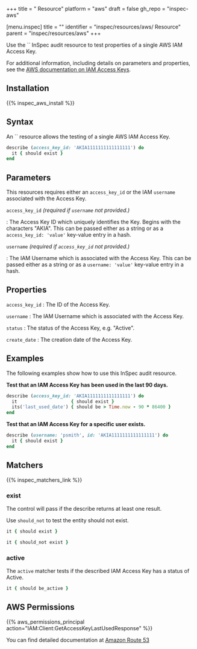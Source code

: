 +++
title = " Resource"
platform = "aws"
draft = false
gh_repo = "inspec-aws"

[menu.inspec]
title = ""
identifier = "inspec/resources/aws/ Resource"
parent = "inspec/resources/aws"
+++

Use the `` InSpec audit resource to test properties of a single AWS IAM Access Key.

For additional information, including details on parameters and properties, see the [AWS documentation on IAM Access Keys](https://docs.aws.amazon.com/IAM/latest/UserGuide/id_credentials_access-keys.html).

## Installation

{{% inspec_aws_install %}}

## Syntax

An `` resource allows the testing of a single AWS IAM Access Key.

```ruby
describe (access_key_id: 'AKIA1111111111111111') do
  it { should exist }
end
```

## Parameters

This resources requires either an `access_key_id` or the IAM `username` associated with the Access Key.

`access_key_id` _(required if `username` not provided.)_

: The Access Key ID which uniquely identifies the Key. Begins with the characters "AKIA". 
  This can be passed either as a string or as a `access_key_id: 'value'` key-value entry in a hash.

`username` _(required if `access_key_id` not provided.)_

: The IAM Username which is associated with the Access Key.
  This can be passed either as a string or as a `username: 'value'` key-value entry in a hash.

## Properties

`access_key_id`
: The ID of the Access Key.

`username`
: The IAM Username which is associated with the Access Key.

`status`
: The status of the Access Key, e.g. "Active".

`create_date`
: The creation date of the Access Key.

## Examples

The following examples show how to use this InSpec audit resource.

**Test that an IAM Access Key has been used in the last 90 days.**

```ruby
describe (access_key_id: 'AKIA1111111111111111') do
  it                    { should exist }
  its('last_used_date') { should be > Time.now - 90 * 86400 }
end
```

**Test that an IAM Access Key for a specific user exists.**

```ruby
describe (username: 'psmith', id: 'AKIA1111111111111111') do
  it { should exist }
end
```

## Matchers

{{% inspec_matchers_link %}}

### exist

The control will pass if the describe returns at least one result.

Use `should_not` to test the entity should not exist.

```ruby
it { should exist }
```

```ruby
it { should_not exist }
```

### active

The `active` matcher tests if the described IAM Access Key has a status of Active.

```ruby
it { should be_active }
```

## AWS Permissions

{{% aws_permissions_principal action="IAM:Client:GetAccessKeyLastUsedResponse" %}}

You can find detailed documentation at [Amazon Route 53](https://docs.aws.amazon.com/Route53/latest/DeveloperGuide/r53-api-permissions-ref.html)